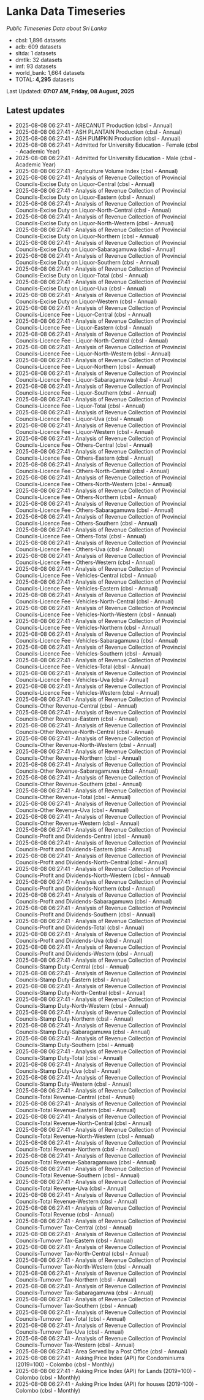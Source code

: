 # Lanka Data Timeseries
*Public Timeseries Data about Sri Lanka*

* cbsl: 1,896 datasets
* adb: 609 datasets
* sltda: 1 datasets
* dmtlk: 32 datasets
* imf: 93 datasets
* world_bank: 1,664 datasets
* TOTAL: **4,295** datasets

Last Updated: **07:07 AM, Friday, 08 August, 2025**

## Latest updates

* 2025-08-08 06:27:41 - ARECANUT Production (cbsl - Annual)
* 2025-08-08 06:27:41 - ASH PLANTAIN Production (cbsl - Annual)
* 2025-08-08 06:27:41 - ASH PUMPKIN Production (cbsl - Annual)
* 2025-08-08 06:27:41 - Admitted for University Education - Female (cbsl - Academic Year)
* 2025-08-08 06:27:41 - Admitted for University Education - Male (cbsl - Academic Year)
* 2025-08-08 06:27:41 - Agriculture Volume Index (cbsl - Annual)
* 2025-08-08 06:27:41 - Analysis of Revenue Collection of Provincial Councils-Excise Duty on Liquor-Central (cbsl - Annual)
* 2025-08-08 06:27:41 - Analysis of Revenue Collection of Provincial Councils-Excise Duty on Liquor-Eastern (cbsl - Annual)
* 2025-08-08 06:27:41 - Analysis of Revenue Collection of Provincial Councils-Excise Duty on Liquor-North-Central (cbsl - Annual)
* 2025-08-08 06:27:41 - Analysis of Revenue Collection of Provincial Councils-Excise Duty on Liquor-North-Western (cbsl - Annual)
* 2025-08-08 06:27:41 - Analysis of Revenue Collection of Provincial Councils-Excise Duty on Liquor-Northern (cbsl - Annual)
* 2025-08-08 06:27:41 - Analysis of Revenue Collection of Provincial Councils-Excise Duty on Liquor-Sabaragamuwa (cbsl - Annual)
* 2025-08-08 06:27:41 - Analysis of Revenue Collection of Provincial Councils-Excise Duty on Liquor-Southern (cbsl - Annual)
* 2025-08-08 06:27:41 - Analysis of Revenue Collection of Provincial Councils-Excise Duty on Liquor-Total (cbsl - Annual)
* 2025-08-08 06:27:41 - Analysis of Revenue Collection of Provincial Councils-Excise Duty on Liquor-Uva (cbsl - Annual)
* 2025-08-08 06:27:41 - Analysis of Revenue Collection of Provincial Councils-Excise Duty on Liquor-Western (cbsl - Annual)
* 2025-08-08 06:27:41 - Analysis of Revenue Collection of Provincial Councils-Licence Fee - Liquor-Central (cbsl - Annual)
* 2025-08-08 06:27:41 - Analysis of Revenue Collection of Provincial Councils-Licence Fee - Liquor-Eastern (cbsl - Annual)
* 2025-08-08 06:27:41 - Analysis of Revenue Collection of Provincial Councils-Licence Fee - Liquor-North-Central (cbsl - Annual)
* 2025-08-08 06:27:41 - Analysis of Revenue Collection of Provincial Councils-Licence Fee - Liquor-North-Western (cbsl - Annual)
* 2025-08-08 06:27:41 - Analysis of Revenue Collection of Provincial Councils-Licence Fee - Liquor-Northern (cbsl - Annual)
* 2025-08-08 06:27:41 - Analysis of Revenue Collection of Provincial Councils-Licence Fee - Liquor-Sabaragamuwa (cbsl - Annual)
* 2025-08-08 06:27:41 - Analysis of Revenue Collection of Provincial Councils-Licence Fee - Liquor-Southern (cbsl - Annual)
* 2025-08-08 06:27:41 - Analysis of Revenue Collection of Provincial Councils-Licence Fee - Liquor-Total (cbsl - Annual)
* 2025-08-08 06:27:41 - Analysis of Revenue Collection of Provincial Councils-Licence Fee - Liquor-Uva (cbsl - Annual)
* 2025-08-08 06:27:41 - Analysis of Revenue Collection of Provincial Councils-Licence Fee - Liquor-Western (cbsl - Annual)
* 2025-08-08 06:27:41 - Analysis of Revenue Collection of Provincial Councils-Licence Fee - Others-Central (cbsl - Annual)
* 2025-08-08 06:27:41 - Analysis of Revenue Collection of Provincial Councils-Licence Fee - Others-Eastern (cbsl - Annual)
* 2025-08-08 06:27:41 - Analysis of Revenue Collection of Provincial Councils-Licence Fee - Others-North-Central (cbsl - Annual)
* 2025-08-08 06:27:41 - Analysis of Revenue Collection of Provincial Councils-Licence Fee - Others-North-Western (cbsl - Annual)
* 2025-08-08 06:27:41 - Analysis of Revenue Collection of Provincial Councils-Licence Fee - Others-Northern (cbsl - Annual)
* 2025-08-08 06:27:41 - Analysis of Revenue Collection of Provincial Councils-Licence Fee - Others-Sabaragamuwa (cbsl - Annual)
* 2025-08-08 06:27:41 - Analysis of Revenue Collection of Provincial Councils-Licence Fee - Others-Southern (cbsl - Annual)
* 2025-08-08 06:27:41 - Analysis of Revenue Collection of Provincial Councils-Licence Fee - Others-Total (cbsl - Annual)
* 2025-08-08 06:27:41 - Analysis of Revenue Collection of Provincial Councils-Licence Fee - Others-Uva (cbsl - Annual)
* 2025-08-08 06:27:41 - Analysis of Revenue Collection of Provincial Councils-Licence Fee - Others-Western (cbsl - Annual)
* 2025-08-08 06:27:41 - Analysis of Revenue Collection of Provincial Councils-Licence Fee - Vehicles-Central (cbsl - Annual)
* 2025-08-08 06:27:41 - Analysis of Revenue Collection of Provincial Councils-Licence Fee - Vehicles-Eastern (cbsl - Annual)
* 2025-08-08 06:27:41 - Analysis of Revenue Collection of Provincial Councils-Licence Fee - Vehicles-North-Central (cbsl - Annual)
* 2025-08-08 06:27:41 - Analysis of Revenue Collection of Provincial Councils-Licence Fee - Vehicles-North-Western (cbsl - Annual)
* 2025-08-08 06:27:41 - Analysis of Revenue Collection of Provincial Councils-Licence Fee - Vehicles-Northern (cbsl - Annual)
* 2025-08-08 06:27:41 - Analysis of Revenue Collection of Provincial Councils-Licence Fee - Vehicles-Sabaragamuwa (cbsl - Annual)
* 2025-08-08 06:27:41 - Analysis of Revenue Collection of Provincial Councils-Licence Fee - Vehicles-Southern (cbsl - Annual)
* 2025-08-08 06:27:41 - Analysis of Revenue Collection of Provincial Councils-Licence Fee - Vehicles-Total (cbsl - Annual)
* 2025-08-08 06:27:41 - Analysis of Revenue Collection of Provincial Councils-Licence Fee - Vehicles-Uva (cbsl - Annual)
* 2025-08-08 06:27:41 - Analysis of Revenue Collection of Provincial Councils-Licence Fee - Vehicles-Western (cbsl - Annual)
* 2025-08-08 06:27:41 - Analysis of Revenue Collection of Provincial Councils-Other Revenue-Central (cbsl - Annual)
* 2025-08-08 06:27:41 - Analysis of Revenue Collection of Provincial Councils-Other Revenue-Eastern (cbsl - Annual)
* 2025-08-08 06:27:41 - Analysis of Revenue Collection of Provincial Councils-Other Revenue-North-Central (cbsl - Annual)
* 2025-08-08 06:27:41 - Analysis of Revenue Collection of Provincial Councils-Other Revenue-North-Western (cbsl - Annual)
* 2025-08-08 06:27:41 - Analysis of Revenue Collection of Provincial Councils-Other Revenue-Northern (cbsl - Annual)
* 2025-08-08 06:27:41 - Analysis of Revenue Collection of Provincial Councils-Other Revenue-Sabaragamuwa (cbsl - Annual)
* 2025-08-08 06:27:41 - Analysis of Revenue Collection of Provincial Councils-Other Revenue-Southern (cbsl - Annual)
* 2025-08-08 06:27:41 - Analysis of Revenue Collection of Provincial Councils-Other Revenue-Total (cbsl - Annual)
* 2025-08-08 06:27:41 - Analysis of Revenue Collection of Provincial Councils-Other Revenue-Uva (cbsl - Annual)
* 2025-08-08 06:27:41 - Analysis of Revenue Collection of Provincial Councils-Other Revenue-Western (cbsl - Annual)
* 2025-08-08 06:27:41 - Analysis of Revenue Collection of Provincial Councils-Profit and Dividends-Central (cbsl - Annual)
* 2025-08-08 06:27:41 - Analysis of Revenue Collection of Provincial Councils-Profit and Dividends-Eastern (cbsl - Annual)
* 2025-08-08 06:27:41 - Analysis of Revenue Collection of Provincial Councils-Profit and Dividends-North-Central (cbsl - Annual)
* 2025-08-08 06:27:41 - Analysis of Revenue Collection of Provincial Councils-Profit and Dividends-North-Western (cbsl - Annual)
* 2025-08-08 06:27:41 - Analysis of Revenue Collection of Provincial Councils-Profit and Dividends-Northern (cbsl - Annual)
* 2025-08-08 06:27:41 - Analysis of Revenue Collection of Provincial Councils-Profit and Dividends-Sabaragamuwa (cbsl - Annual)
* 2025-08-08 06:27:41 - Analysis of Revenue Collection of Provincial Councils-Profit and Dividends-Southern (cbsl - Annual)
* 2025-08-08 06:27:41 - Analysis of Revenue Collection of Provincial Councils-Profit and Dividends-Total (cbsl - Annual)
* 2025-08-08 06:27:41 - Analysis of Revenue Collection of Provincial Councils-Profit and Dividends-Uva (cbsl - Annual)
* 2025-08-08 06:27:41 - Analysis of Revenue Collection of Provincial Councils-Profit and Dividends-Western (cbsl - Annual)
* 2025-08-08 06:27:41 - Analysis of Revenue Collection of Provincial Councils-Stamp Duty-Central (cbsl - Annual)
* 2025-08-08 06:27:41 - Analysis of Revenue Collection of Provincial Councils-Stamp Duty-Eastern (cbsl - Annual)
* 2025-08-08 06:27:41 - Analysis of Revenue Collection of Provincial Councils-Stamp Duty-North-Central (cbsl - Annual)
* 2025-08-08 06:27:41 - Analysis of Revenue Collection of Provincial Councils-Stamp Duty-North-Western (cbsl - Annual)
* 2025-08-08 06:27:41 - Analysis of Revenue Collection of Provincial Councils-Stamp Duty-Northern (cbsl - Annual)
* 2025-08-08 06:27:41 - Analysis of Revenue Collection of Provincial Councils-Stamp Duty-Sabaragamuwa (cbsl - Annual)
* 2025-08-08 06:27:41 - Analysis of Revenue Collection of Provincial Councils-Stamp Duty-Southern (cbsl - Annual)
* 2025-08-08 06:27:41 - Analysis of Revenue Collection of Provincial Councils-Stamp Duty-Total (cbsl - Annual)
* 2025-08-08 06:27:41 - Analysis of Revenue Collection of Provincial Councils-Stamp Duty-Uva (cbsl - Annual)
* 2025-08-08 06:27:41 - Analysis of Revenue Collection of Provincial Councils-Stamp Duty-Western (cbsl - Annual)
* 2025-08-08 06:27:41 - Analysis of Revenue Collection of Provincial Councils-Total Revenue-Central (cbsl - Annual)
* 2025-08-08 06:27:41 - Analysis of Revenue Collection of Provincial Councils-Total Revenue-Eastern (cbsl - Annual)
* 2025-08-08 06:27:41 - Analysis of Revenue Collection of Provincial Councils-Total Revenue-North-Central (cbsl - Annual)
* 2025-08-08 06:27:41 - Analysis of Revenue Collection of Provincial Councils-Total Revenue-North-Western (cbsl - Annual)
* 2025-08-08 06:27:41 - Analysis of Revenue Collection of Provincial Councils-Total Revenue-Northern (cbsl - Annual)
* 2025-08-08 06:27:41 - Analysis of Revenue Collection of Provincial Councils-Total Revenue-Sabaragamuwa (cbsl - Annual)
* 2025-08-08 06:27:41 - Analysis of Revenue Collection of Provincial Councils-Total Revenue-Southern (cbsl - Annual)
* 2025-08-08 06:27:41 - Analysis of Revenue Collection of Provincial Councils-Total Revenue-Uva (cbsl - Annual)
* 2025-08-08 06:27:41 - Analysis of Revenue Collection of Provincial Councils-Total Revenue-Western (cbsl - Annual)
* 2025-08-08 06:27:41 - Analysis of Revenue Collection of Provincial Councils-Total Revenue (cbsl - Annual)
* 2025-08-08 06:27:41 - Analysis of Revenue Collection of Provincial Councils-Turnover Tax-Central (cbsl - Annual)
* 2025-08-08 06:27:41 - Analysis of Revenue Collection of Provincial Councils-Turnover Tax-Eastern (cbsl - Annual)
* 2025-08-08 06:27:41 - Analysis of Revenue Collection of Provincial Councils-Turnover Tax-North-Central (cbsl - Annual)
* 2025-08-08 06:27:41 - Analysis of Revenue Collection of Provincial Councils-Turnover Tax-North-Western (cbsl - Annual)
* 2025-08-08 06:27:41 - Analysis of Revenue Collection of Provincial Councils-Turnover Tax-Northern (cbsl - Annual)
* 2025-08-08 06:27:41 - Analysis of Revenue Collection of Provincial Councils-Turnover Tax-Sabaragamuwa (cbsl - Annual)
* 2025-08-08 06:27:41 - Analysis of Revenue Collection of Provincial Councils-Turnover Tax-Southern (cbsl - Annual)
* 2025-08-08 06:27:41 - Analysis of Revenue Collection of Provincial Councils-Turnover Tax-Total (cbsl - Annual)
* 2025-08-08 06:27:41 - Analysis of Revenue Collection of Provincial Councils-Turnover Tax-Uva (cbsl - Annual)
* 2025-08-08 06:27:41 - Analysis of Revenue Collection of Provincial Councils-Turnover Tax-Western (cbsl - Annual)
* 2025-08-08 06:27:41 - Area Served by a Post Office (cbsl - Annual)
* 2025-08-08 06:27:41 - Asking Price Index (API) for Condominiums (2019=100) - Colombo (cbsl - Monthly)
* 2025-08-08 06:27:41 - Asking Price Index (API) for Lands (2019=100) - Colombo (cbsl - Monthly)
* 2025-08-08 06:27:41 - Asking Price Index (API) for houses (2019-100) - Colombo (cbsl - Monthly)